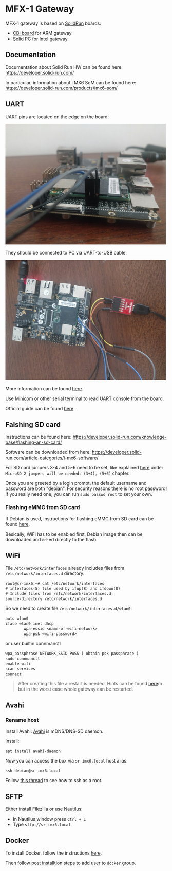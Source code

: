 # MFX-1 Gateway
MFX-1 gateway is based on [SolidRun](https://www.solid-run.com/) boards:
- [CBi board](https://www.solid-run.com/nxp-family/hummingboard-cbi/) for ARM gateway
- [Solid PC](https://www.solid-run.com/intel-braswell-family/solidpc-q4/) for Intel gateway

## Documentation
Documentation about Solid Run HW can be found here: https://developer.solid-run.com/

In particular, information about i.MX6 SoM can be found here: https://developer.solid-run.com/products/imx6-som/

## UART
UART pins are located on the edge on the board:

![](img/board_uart_1.jpg)

They should be connected to PC via UART-to-USB cable:

![](img/board_uart_2.jpg)

More information can be found [here](https://developer.solid-run.com/knowledge-base/hummingboard-gate-edge-uart-console/).

Use [Minicom](https://en.wikipedia.org/wiki/Minicom) or other serial terminal to read UART console from the board.

Official guide can be found [here](https://developer.solid-run.com/knowledge-base/serial-connection/).

## Falshing SD card
Instructions can be found here: https://developer.solid-run.com/knowledge-base/flashing-an-sd-card/

Software can be downloaded from here: https://developer.solid-run.com/article-categories/i-mx6-software/

For SD card jumpers 3-4 and 5-6 need to be set, like explained
[here](https://developer.solid-run.com/knowledge-base/hummingboard-edge-gate-boot-jumpers/)
under `MicroSD 2 jumpers will be needed: (3+4), (5+6)` chapter.

Once you are greeted by a login prompt, the default username and password are both "debian".
For security reasons there is no root password! If you really need one, you can run `sudo passwd root` to set your own.

### Flashing eMMC from SD card
If Debian is used, instructions for flashing eMMC from SD card can be found
[here](https://developer.solid-run.com/knowledge-base/i-mx6-debian/).

Besically, WiFi has to be enabled first, Debian image then can be downloaded and `dd`-ed directly to the flash.

## WiFi
File `/etc/network/interfaces` already includes files from `/etc/network/interfaces.d` directory:

```
root@sr-imx6:~# cat /etc/network/interfaces
# interfaces(5) file used by ifup(8) and ifdown(8)
# Include files from /etc/network/interfaces.d:
source-directory /etc/network/interfaces.d
```

So we need to create file `/etc/network/interfaces.d/wlan0`:
```root@sr-imx6:~# cat /etc/network/interfaces.d/wlan0 
auto wlan0
iface wlan0 inet dhcp
        wpa-essid <name-of-wifi-network>
        wpa-psk <wifi-password>
```
or user builtin connmanctl

```
wpa_passphrase NETWORK_SSID PASS ( obtain psk passphrase )
sudo connmanctl
enable wifi
scan services
connect

```

> After creating this file a restart is needed. Hints can be found [here](https://askubuntu.com/questions/333063/restart-network-interface-after-editing-etc-network-interfaces)m but in the worst case whole gateway can be restarted.

## Avahi
### Rename host
Install Avahi:
[Avahi](https://www.avahi.org/) is mDNS/DNS-SD daemon.

Install:
```
apt install avahi-daemon
```

Now you can access the box via `sr-imx6.local` host alias:
```
ssh debian@sr-imx6.local
```

Follow [this thread](https://raspberrypi.stackexchange.com/questions/48056/how-to-login-as-root-remotely) to see how to ssh as a root.

## SFTP
Either install Filezilla or use Nautilus:
- In Nautilus window press `Ctrl + L`
- Type `sftp://sr-imx6.local`

## Docker
To install Docker, follow the instructions [here](https://docs.docker.com/install/linux/docker-ce/debian/).

Then follow [post installtion steps](https://docs.docker.com/install/linux/linux-postinstall/) to add user to `docker` group.
